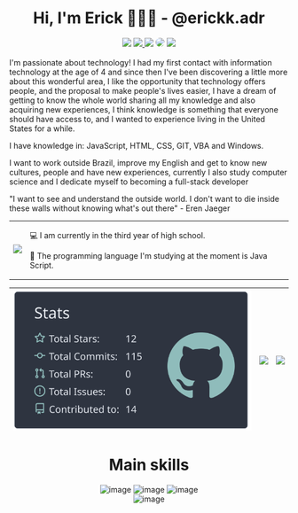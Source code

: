 <div align="center"> 
  
# Hi, I'm Erick 👨🏻‍💻 - @erickk.adr
  
</div>  
  
  <div align="center"> 
<a href="https://www.youtube.com/channel/UC1aGJL3yiFcF49_PFU_Jajg" target="_blank"><img src="https://img.shields.io/badge/YouTube-323330?style=for-the-badge&logo=youtube&logoColor=white" target="_blank"></a>
<a href="https://www.instagram.com/erickk.adr/" target="_blank"><img src="https://img.shields.io/badge/-Instagram-323330?style=for-the-badge&logo=instagram&logoColor=white"</a>
<a href = "mailto:mailto:erick.dantas.work@gmail.com"> <img src="https://img.shields.io/badge/-Gmail-323330?style=for-the-badge&logo=gmail&logoColor=white" target="_blank"></a>
<a href= "https://www.linkedin.com/in/erickkadr/" target="_blank"><img src="https://img.shields.io/badge/-LinkedIn-323330?style=for-the-badge&logo=linkedin&logoColor=white" style="border-radius: 30px" target="_blank"></a> 
<a href= "https://twitter.com/ERICK_A_D_R" target="_blank"><img src="https://img.shields.io/badge/Twitter-323330?style=for-the-badge&logo=twitter&logoColor=white" target="_blank"></a>
  
 </div>
  <br>
I'm passionate about technology! I had my first contact with information technology at the age of 4 and since then I've been discovering a little more about this wonderful area, I like the opportunity that technology offers people, and the proposal to make people's lives easier, I have a dream of getting to know the whole world sharing all my knowledge and also acquiring new experiences, I think knowledge is something that everyone should have access to, and I wanted to experience living in the United States for a while.

I have knowledge in: JavaScript, HTML, CSS, GIT, VBA and Windows.

I want to work outside Brazil, improve my English and get to know new cultures, people and have new experiences, currently I also study computer science and I dedicate myself to becoming a full-stack developer

"I want to see and understand the outside world. I don't want to die inside these walls without knowing what's out there" - Eren Jaeger
   <br>
  <table border="0" cellspacing="0" cellpadding="0">
  <tr>
    <td style="border: 0";>
      <img width="400" src="https://media.tenor.com/tmNnUiYvzvUAAAAd/eren-eren-yeager.gif" />
    </td>
    <td style="border: 0";>
      <p>
        💻 I am currently in the third year of high school.
      </p>
      <p>
        🌙 The programming language I'm studying at the moment is Java Script.
      </p>
    </td>
  </tr>
</table>


  
| ![](https://raw.githubusercontent.com/ErickkADR/ErickkADR/master/profile-summary-card-output/nord_dark/3-stats.svg) | ![](http://github-profile-summary-cards.vercel.app/api/cards/repos-per-language?username=arthurspk&hide=Html&theme=nord_dark) | ![](http://github-profile-summary-cards.vercel.app/api/cards/most-commit-language?username=arthurspk&theme=nord_dark) |
| :-: | :-: | :-: |

  
<div align="center"> 
 
# Main skills
   
![image](https://img.shields.io/badge/JavaScript-323330?style=for-the-badge&logo=javascript&logoColor=white)
![image](https://img.shields.io/badge/HTML5-323330?style=for-the-badge&logo=html5&logoColor=white)
![image](https://img.shields.io/badge/CSS3-323330?style=for-the-badge&logo=css3&logoColor=white)
<br>![image](https://img.shields.io/badge/Microsoft_Office-323330?style=for-the-badge&logo=microsoft-office&logoColor=white)
   
</div>
